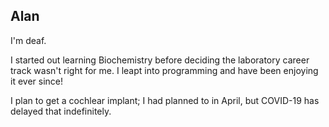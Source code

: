 <h2 class="heading-medium">Alan</h2>

I'm deaf.

I started out learning Biochemistry before deciding the laboratory career track
wasn't right for me.  I leapt into programming and have been enjoying it ever
since!

I plan to get a cochlear implant; I had planned to in April, but COVID-19 has
delayed that indefinitely.
